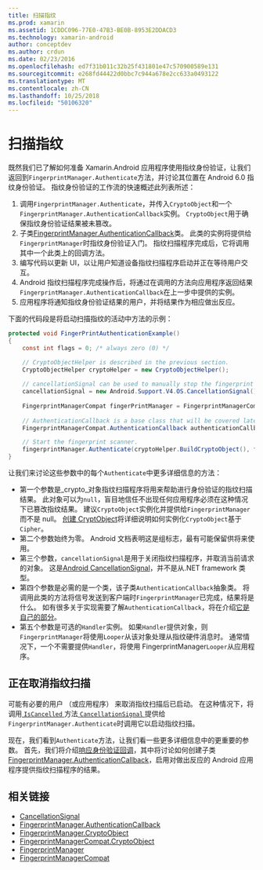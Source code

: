 ```yaml
---
title: 扫描指纹
ms.prod: xamarin
ms.assetid: 1CDDC096-77E0-47B3-BE0B-8953E2DDACD3
ms.technology: xamarin-android
author: conceptdev
ms.author: crdun
ms.date: 02/23/2016
ms.openlocfilehash: ed7f31b011c32b25f431801e47c570900589e131
ms.sourcegitcommit: e268fd44422d0bbc7c944a678e2cc633a0493122
ms.translationtype: MT
ms.contentlocale: zh-CN
ms.lasthandoff: 10/25/2018
ms.locfileid: "50106320"
---
```

# <a name="scanning-for-fingerprints"></a>扫描指纹

既然我们已了解如何准备 Xamarin.Android 应用程序使用指纹身份验证，让我们返回到`FingerprintManager.Authenticate`方法，并讨论其位置在 Android 6.0 指纹身份验证。 指纹身份验证的工作流的快速概述此列表所述：

1. 调用`FingerprintManager.Authenticate`，并传入`CryptoObject`和一个`FingerprintManager.AuthenticationCallback`实例。 `CryptoObject`用于确保指纹身份验证结果被未篡改。 
2. 子类[FingerprintManager.AuthenticationCallback](http://developer.android.com/reference/android/hardware/fingerprint/FingerprintManager.AuthenticationCallback.html)类。 此类的实例将提供给`FingerprintManager`时指纹身份验证入门。 指纹扫描程序完成后，它将调用其中一个此类上的回调方法。
3. 编写代码以更新 UI，以让用户知道设备指纹扫描程序启动并正在等待用户交互。 
4. Android 指纹扫描程序完成操作后，将通过在调用的方法向应用程序返回结果`FingerprintManager.AuthenticationCallback`在上一步中提供的实例。
5. 应用程序将通知指纹身份验证结果的用户，并将结果作为相应做出反应。 

下面的代码段是将启动扫描指纹的活动中方法的示例：

```csharp
protected void FingerPrintAuthenticationExample()
{
    const int flags = 0; /* always zero (0) */

    // CryptoObjectHelper is described in the previous section.
    CryptoObjectHelper cryptoHelper = new CryptoObjectHelper();    
    
    // cancellationSignal can be used to manually stop the fingerprint scanner. 
    cancellationSignal = new Android.Support.V4.OS.CancellationSignal();
    
    FingerprintManagerCompat fingerPrintManager = FingerprintManagerCompat.From(this);
    
    // AuthenticationCallback is a base class that will be covered later on in this guide.
    FingerprintManagerCompat.AuthenticationCallback authenticationCallback = new MyAuthCallbackSample(this);

    // Start the fingerprint scanner.
    fingerprintManager.Authenticate(cryptoHelper.BuildCryptoObject(), flags, cancellationSignal, authenticationCallback, null);
}
```

让我们来讨论这些参数中的每个`Authenticate`中更多详细信息的方法：

* 第一个参数是_crypto_对象指纹扫描程序将用来帮助进行身份验证的指纹扫描结果。 此对象可以为`null`，盲目地信任不出现任何应用程序必须在这种情况下已篡改指纹结果。 建议`CryptoObject`实例化并提供给`FingerprintManager`而不是 null。 [创建 CryptObject](~/android/platform/fingerprint-authentication/creating-a-cryptoobject.md)将详细说明如何实例化`CryptoObject`基于`Cipher`。
* 第二个参数始终为零。 Android 文档表明这是组标志，最有可能保留供将来使用。 
* 第三个参数，`cancellationSignal`是用于关闭指纹扫描程序，并取消当前请求的对象。 这是[Android CancellationSignal](http://developer.android.com/reference/android/os/CancellationSignal.html)，并不是从.NET framework 类型。
* 第四个参数是必需的是一个类，该子类`AuthenticationCallback`抽象类。 将调用此类的方法将信号发送到客户端时`FingerprintManager`已完成，结果将是什么。 如有很多关于实现需要了解`AuthenticationCallback`，将在介绍[它是自己的部分](~/android/platform/fingerprint-authentication/fingerprint-authentication-callbacks.md)。
* 第五个参数是可选的`Handler`实例。 如果`Handler`提供对象，则`FingerprintManager`将使用`Looper`从该对象处理从指纹硬件消息时。 通常情况下，一个不需要提供`Handler`，将使用 FingerprintManager`Looper`从应用程序。

## <a name="cancelling-a-fingerprint-scan"></a>正在取消指纹扫描

可能有必要的用户 （或应用程序） 来取消指纹扫描后已启动。 在这种情况下，将调用[ `IsCancelled` ](http://developer.android.com/reference/android/os/CancellationSignal.html#isCanceled())方法[ `CancellationSignal` ](http://developer.android.com/reference/android/os/CancellationSignal.html)提供给`FingerprintManager.Authenticate`时调用它以启动指纹扫描。

现在，我们看到`Authenticate`方法，让我们看一些更多详细信息中的更重要的参数。 首先，我们将介绍[响应身份验证回调](~/android/platform/fingerprint-authentication/fingerprint-authentication-callbacks.md)，其中将讨论如何创建子类[FingerprintManager.AuthenticationCallback](http://developer.android.com/reference/android/hardware/fingerprint/FingerprintManager.AuthenticationCallback.html)，启用对做出反应的 Android 应用程序提供指纹扫描程序的结果。




## <a name="related-links"></a>相关链接

- [CancellationSignal](http://developer.android.com/reference/android/os/CancellationSignal.html)
- [FingerprintManager.AuthenticationCallback](http://developer.android.com/reference/android/hardware/fingerprint/FingerprintManager.AuthenticationCallback.html)
- [FingerprintManager.CryptoObject](http://developer.android.com/reference/android/hardware/fingerprint/FingerprintManager.CryptoObject.html)
- [FingerprintManagerCompat.CryptoObject](http://developer.android.com/reference/android/support/v4/hardware/fingerprint/FingerprintManagerCompat.CryptoObject.html)
- [FingerprintManager](http://developer.android.com/reference/android/hardware/fingerprint/FingerprintManager.html)
- [FingerprintManagerCompat](http://developer.android.com/reference/android/support/v4/hardware/fingerprint/FingerprintManagerCompat.html)
